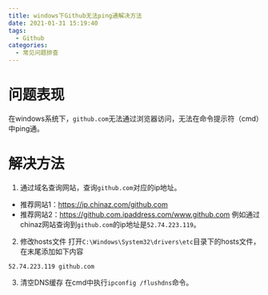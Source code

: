 ```yaml
---
title: windows下Github无法ping通解决方法
date: 2021-01-31 15:19:40
tags:
  - Github
categories:
  - 常见问题排查
---
```

# 问题表现
在windows系统下，`github.com`无法通过浏览器访问，无法在命令提示符（cmd）中ping通。
<!-- more -->

# 解决方法
1. 通过域名查询网站，查询`github.com`对应的ip地址。
* 推荐网站1：https://ip.chinaz.com/github.com
* 推荐网站2：https://github.com.ipaddress.com/www.github.com
例如通过chinaz网站查询到`github.com`的ip地址是`52.74.223.119`。
2. 修改hosts文件
打开`C:\Windows\System32\drivers\etc`目录下的hosts文件，在末尾添加如下内容
```
52.74.223.119 github.com
```
3. 清空DNS缓存
在cmd中执行`ipconfig /flushdns`命令。

